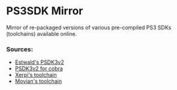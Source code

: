 # PS3SDK Mirror

Mirror of re-packaged versions of various pre-compiled PS3 SDKs (toolchains) available online.

### Sources:

- [Estwald's PSDK3v2](https://github.com/rhynec/PSDK3v2-Linux)
- [PSDK3v2 for cobra](https://www.mediafire.com/file/s88ycf85d0vnshd/PSDK3v2_COBRA.rar/file)
- [Xerpi's toolchain](https://www.mediafire.com/file/yazdz4sz7sbqe2m/ps3toolchain_and_psl1ght_v2_linux_64.7z/file)
- [Movian's toolchain](https://movian.tv/static/ps3dev.tar.gz)
